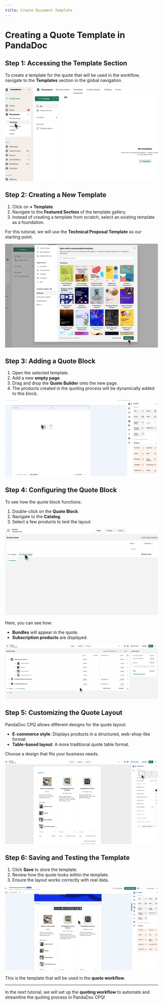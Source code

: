 ```yaml
---
title: Create Document Template
---
```


# Creating a Quote Template in PandaDoc

## Step 1: Accessing the Template Section
To create a template for the quote that will be used in the workflow, navigate to the **Templates** section in the global navigation.

![Open Templates](/img/template/go_to_templates.png)

## Step 2: Creating a New Template
1. Click on **+ Template**.
2. Navigate to the **Featured Section** of the template gallery.
3. Instead of creating a template from scratch, select an existing template as a foundation.

For this tutorial, we will use the **Technical Proposal Template** as our starting point.

![Select Template](/img/template/create_template_from_example.png)

## Step 3: Adding a Quote Block
1. Open the selected template.
2. Add a new **empty page**.
3. Drag and drop the **Quote Builder** onto the new page.
4. The products created in the quoting process will be dynamically added to this block.

![Add Quote Block](/img/template/add_quote_block_to_template.png)

## Step 4: Configuring the Quote Block
To see how the quote block functions:
1. Double-click on the **Quote Block**.
2. Navigate to the **Catalog**.
3. Select a few products to test the layout.

![Select Products](/img/template/add_products_to_the_quote.png)

Here, you can see how:
- **Bundles** will appear in the quote.
- **Subscription products** are displayed.

![Preview Quote](/img/template/preview_how_quote_looks_like_with_products.png)

## Step 5: Customizing the Quote Layout
PandaDoc CPQ allows different designs for the quote layout:
- **E-commerce style**: Displays products in a structured, web-shop-like format.
- **Table-based layout**: A more traditional quote table format.

Choose a design that fits your business needs.

![Customize Quote Layout](/img/template/change_the_view_of_products_in_quote.png)

## Step 6: Saving and Testing the Template
1. Click **Save** to store the template.
2. Review how the quote looks within the template.
3. Ensure the layout works correctly with real data.

![Preview Quote](/img/template/preview_document_with_quote_and_products.png)

This is the template that will be used in the **quote workflow**.

---
In the next tutorial, we will set up the **quoting workflow** to automate and streamline the quoting process in PandaDoc CPQ!